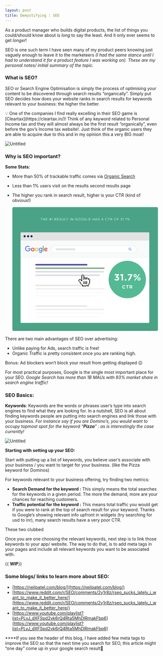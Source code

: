 ```yaml
---
layout: post
title: Demystifying : SEO
---
```


As a product manager who builds digital products, the list of things you could/should know about is *long* to say the least. And it only ever seems to get *longer*!

SEO is one such term I have seen many of my product peers knowing just vaguely enough to leave it to the marketeers *(I had the same stance until I had to understand it for a product feature I was working on). These are my personal notes/  initial summary of the topic.*

### What is SEO?

SEO or Search Engine Optimisation is simply the process of optimising your content to be discovered through search results “organically”. Simply put SEO decides how does your website ranks in search results for keywords relevant to your business: the higher the better.

<aside>
💡 One of the companies I find really excelling in their SEO game is [Cleartax](https://cleartax.in/)! Think of any keyword related to Personal Income tax and they will almost always be the first result “organically”, even before the gov’s Income tax website!. Just think of the organic users they are able to acquire due to this and in my opinion this a very BIG moat!

</aside>

![Untitled](Demystifying%20SEO%20f2d24b4aba0f445bb24b207035704cc9/Untitled.png)

### **Why is SEO important?**

**Some Stats:**

- More than 50% of trackable traffic comes via [Organic Search](https://videos.brightedge.com/research-report/BrightEdge_ChannelReport2019_FINAL.pdf)
- Less than 1% users visit on the results second results page
- The higher you rank in search result, higher is your CTR (kind of obvious!)
    
    ![SEO_Google Search Trend ](/images/SEO_GoogleSearchTrend.png)
    

There are two main advantages of SEO over advertising:

- Unlike paying for Ads, search traffic is free!
- Organic Traffic is pretty consistent once you are ranking high.

Bonus: Ad blockers won’t block your result from getting displayed 😉

For most practical purposes, Google is the single most important place for your SEO. *Google Search has more than 1B MAUs with 93% market share in search engine traffic!*

### SEO Basics:

**Keywords**: Keywords are the words or phrases user’s type into search engines to find what they are looking for. In a nutshell, SEO is all about finding keywords people are putting into search engines and link those with your business.
*For instance say if you are Domino’s, you would want to occupy topmost spot for the keyword “**Pizza**” : as is interestingly the case currently!*

![Untitled](Demystifying%20SEO%20f2d24b4aba0f445bb24b207035704cc9/Untitled%202.png)

**Starting with setting up your SEO:**

Start with putting up a list of keywords, you believe user’s associate with your business / you want to target for your business. (like the Pizza keyword for Dominos) 

For keywords relevant to your business offering, try finding two metrics:

- **Search Demand for the keyword :** This simply means the total searches for the keywords in a given period. The more the demand, more are your chances for reaching customers.
- **Traffic potential for the keyword :** This means total traffic you would get if you were to rank at the top of search result for your keyword. Thanks to Google’s showing relevant info upfront in widgets (try searching for usd to inr), many search results have a very poor CTR.

These two clubbed 

Once you are one choosing the relevant keywords, next step is to link those keywords to your app/ website. The way to do that, is to add meta tags in your pages and include all relevant keywords you want to be associated with.

{{ **WIP**}}

### Some blogs/ links to learn more about SEO:

- [https://neilpatel.com/blog/](https://neilpatel.com/blog/)
- [https://www.reddit.com/r/SEO/comments/2y1r8z/rseo_sucks_lately_i_want_to_make_it_better_here/](https://www.reddit.com/r/SEO/comments/2y1r8z/rseo_sucks_lately_i_want_to_make_it_better_here/)
- [https://www.youtube.com/playlist?list=PLvJ_dXFSpd2vk6rQ4Rta5MhDIRmakFbp6](https://www.youtube.com/playlist?list=PLvJ_dXFSpd2vk6rQ4Rta5MhDIRmakFbp6)

****If you see the header of this blog, I have added few meta tags to improve the SEO so that the next time you search for SEO, this article might “one day” come up in your google search result🤞
